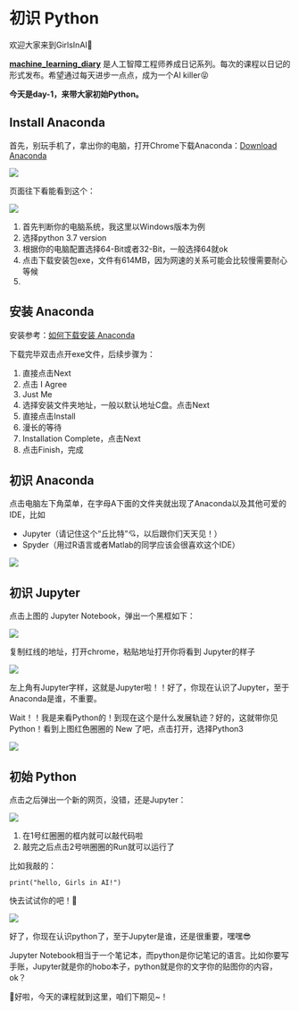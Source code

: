 # 初识 Python

欢迎大家来到GirlsInAI👏

**[machine_learning_diary](https://github.com/YZHANG1270/Girls-In-AI/tree/master/machine_learning_diary)** 是人工智障工程师养成日记系列。每次的课程以日记的形式发布。希望通过每天进步一点点，成为一个AI killer😝



**今天是day-1，来带大家初始Python。**



## Install Anaconda

首先，别玩手机了，拿出你的电脑，打开Chrome下载Anaconda：[Download Anaconda](https://www.anaconda.com/download/)

![](https://github.com/YZHANG1270/Girls-In-AI/blob/master/others/pics/ml_day1/001.png?raw=true)

页面往下看能看到这个：

![](https://github.com/YZHANG1270/Girls-In-AI/blob/master/others/pics/ml_day1/002.png?raw=true)

1. 首先判断你的电脑系统，我这里以Windows版本为例
2. 选择python 3.7 version
3. 根据你的电脑配置选择64-Bit或者32-Bit，一般选择64就ok
4. 点击下载安装包exe，文件有614MB，因为网速的关系可能会比较慢需要耐心等候
5. 



## 安装 Anaconda

安装参考：[如何下载安装 Anaconda](https://jingyan.baidu.com/article/eae078275a31851fec5485b8.html)

下载完毕双击点开exe文件，后续步骤为：

1. 直接点击Next
2. 点击 I Agree
3. Just Me
4. 选择安装文件夹地址，一般以默认地址C盘。点击Next
5. 直接点击Install
6. 漫长的等待
7. Installation Complete，点击Next
8. 点击Finish，完成



## 初识 Anaconda

点击电脑左下角菜单，在字母A下面的文件夹就出现了Anaconda以及其他可爱的IDE，比如

- Jupyter（请记住这个“丘比特”💘，以后跟你们天天见！）
- Spyder（用过R语言或者Matlab的同学应该会很喜欢这个IDE）

![](https://github.com/YZHANG1270/Girls-In-AI/blob/master/others/pics/ml_day1/003.png?raw=true)



## 初识 Jupyter

点击上图的 Jupyter Notebook，弹出一个黑框如下：

![](https://github.com/YZHANG1270/Girls-In-AI/blob/master/others/pics/ml_day1/004.png?raw=true)

复制红线的地址，打开chrome，粘贴地址打开你将看到 Jupyter的样子

![](https://github.com/YZHANG1270/Girls-In-AI/blob/master/others/pics/ml_day1/006.png?raw=true)

左上角有Jupyter字样，这就是Jupyter啦！！好了，你现在认识了Jupyter，至于Anaconda是谁，不重要。

Wait！！我是来看Python的！到现在这个是什么发展轨迹？好的，这就带你见Python！看到上图红色圈圈的 New 了吧，点击打开，选择Python3

![](https://github.com/YZHANG1270/Girls-In-AI/blob/master/others/pics/ml_day1/009.jpg?raw=true)



## 初始 Python

点击之后弹出一个新的网页，没错，还是Jupyter：

![](https://github.com/YZHANG1270/Girls-In-AI/blob/master/others/pics/ml_day1/007.png?raw=true)

1. 在1号红圈圈的框内就可以敲代码啦
2. 敲完之后点击2号哄圈圈的Run就可以运行了

比如我敲的：

```print("hello, Girls in AI!")```

快去试试你的吧！🤟

![](https://github.com/YZHANG1270/Girls-In-AI/blob/master/others/pics/ml_day1/008.png?raw=true)

好了，你现在认识python了，至于Jupyter是谁，还是很重要，嘿嘿😎

Jupyter Notebook相当于一个笔记本，而python是你记笔记的语言。比如你要写手账，Jupyter就是你的hobo本子，python就是你的文字你的贴图你的内容，ok？

👩好啦，今天的课程就到这里，咱们下期见~！